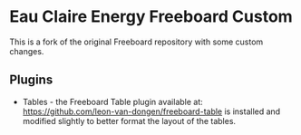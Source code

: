 # Eau Claire Energy Freeboard Custom

This is a fork of the original Freeboard repository with some custom changes.

## Plugins

* Tables - the Freeboard Table plugin available at: https://github.com/leon-van-dongen/freeboard-table is installed and modified slightly to better format the layout of the tables.
